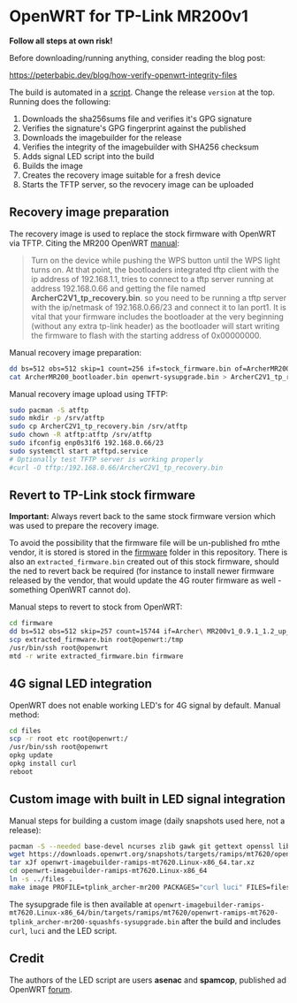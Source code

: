 # OpenWRT for TP-Link MR200v1

**Follow all steps at own risk!**

Before downloading/running anything, consider reading the blog post:

<https://peterbabic.dev/blog/how-verify-openwrt-integrity-files>

The build is automated in a [script](./make.sh). Change the release
`version` at the top. Running does the following:

1. Downloads the sha256sums file and verifies it's GPG signature
1. Verifies the signature's GPG fingerprint against the published
1. Downloads the imagebuilder for the release
1. Verifies the integrity of the imagebuilder with SHA256 checksum
1. Adds signal LED script into the build
1. Builds the image
1. Creates the recovery image suitable for a fresh device
1. Starts the TFTP server, so the revocery image can be uploaded

## Recovery image preparation

The recovery image is used to replace the stock firmware with OpenWRT via
TFTP. Citing the MR200 OpenWRT
[manual](https://openwrt.org/toh/tp-link/archer-mr200):

> Turn on the device while pushing the WPS button until the WPS light turns
> on. At that point, the bootloaders integrated tftp client with the ip
> address of 192.168.1.1, tries to connect to a tftp server running at
> address 192.168.0.66 and getting the file named
> **ArcherC2V1_tp_recovery.bin**. so you need to be running a tftp server
> with the ip/netmask of 192.168.0.66/23 and connect it to lan port1. It is
> vital that your firmware includes the bootloader at the very beginning
> (without any extra tp-link header) as the bootloader will start writing
> the firmware to flash with the starting address of 0x00000000.

Manual recovery image preparation:

```bash
dd bs=512 obs=512 skip=1 count=256 if=stock_firmware.bin of=ArcherMR200_bootloader.bin
cat ArcherMR200_bootloader.bin openwrt-sysupgrade.bin > ArcherC2V1_tp_recovery.bin
```

Manual recovery image upload using TFTP:

```bash
sudo pacman -S atftp
sudo mkdir -p /srv/atftp
sudo cp ArcherC2V1_tp_recovery.bin /srv/atftp
sudo chown -R atftp:atftp /srv/atftp
sudo ifconfig enp0s31f6 192.168.0.66/23
sudo systemctl start atftpd.service
# Optionally test TFTP server is working properly
#curl -O tftp:/192.168.0.66/ArcherC2V1_tp_recovery.bin
```

## Revert to TP-Link stock firmware

**Important:** Always revert back to the same stock firmware version which
was used to prepare the recovery image.

To avoid the possibility that the firmware file will be un-published fro
mthe vendor, it is stored is stored in the [firmware](./firmware) folder in
this repository. There is also an `extracted_firmware.bin` created out of
this stock firmware, should the ned to revert back be required (for
instance to install newer firmware released by the vendor, that would
update the 4G router firmware as well - something OpenWRT cannot do).

Manual steps to revert to stock from OpenWRT:

```bash
cd firmware
dd bs=512 obs=512 skip=257 count=15744 if=Archer\ MR200v1_0.9.1_1.2_up_boot_v004a.0\ Build\ 180502\ Rel.53881n.bin of=extracted_firmware.bin
scp extracted_firmware.bin root@openwrt:/tmp
/usr/bin/ssh root@openwrt
mtd -r write extracted_firmware.bin firmware
```

## 4G signal LED integration

OpenWRT does not enable working LED's for 4G signal by default. Manual
method:

```bash
cd files
scp -r root etc root@openwrt:/
/usr/bin/ssh root@openwrt
opkg update
opkg install curl
reboot
```

## Custom image with built in LED signal integration

Manual steps for building a custom image (daily snapshots used here, not a
release):

```bash
pacman -S --needed base-devel ncurses zlib gawk git gettext openssl libxslt wget unzip python
wget https://downloads.openwrt.org/snapshots/targets/ramips/mt7620/openwrt-imagebuilder-ramips-mt7620.Linux-x86_64.tar.xz
tar xJf openwrt-imagebuilder-ramips-mt7620.Linux-x86_64.tar.xz
cd openwrt-imagebuilder-ramips-mt7620.Linux-x86_64
ln -s ../files .
make image PROFILE=tplink_archer-mr200 PACKAGES="curl luci" FILES=files/
```

The sysupgrade file is then available at
`openwrt-imagebuilder-ramips-mt7620.Linux-x86_64/bin/targets/ramips/mt7620/openwrt-ramips-mt7620-tplink_archer-mr200-squashfs-sysupgrade.bin`
after the build and includes `curl`, `luci` and the LED script.

## Credit

The authors of the LED script are users **asenac** and **spamcop**,
published ad OpenWRT
[forum](https://forum.openwrt.org/t/signal-strength-and-4g-leds-on-tp-link-mr200/65978).

